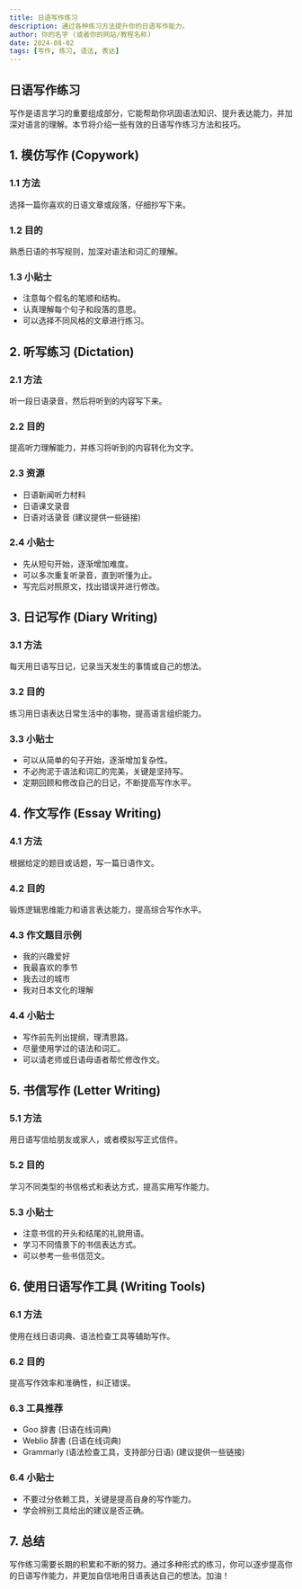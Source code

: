```yaml
---
title: 日语写作练习
description: 通过各种练习方法提升你的日语写作能力。
author: 你的名字 (或者你的网站/教程名称)
date: 2024-08-02
tags: [写作, 练习, 语法, 表达]
---
```


## 日语写作练习

写作是语言学习的重要组成部分，它能帮助你巩固语法知识、提升表达能力，并加深对语言的理解。本节将介绍一些有效的日语写作练习方法和技巧。

## 1. 模仿写作 (Copywork)

### 1.1 方法

选择一篇你喜欢的日语文章或段落，仔细抄写下来。

### 1.2 目的

熟悉日语的书写规则，加深对语法和词汇的理解。

### 1.3 小贴士

- 注意每个假名的笔顺和结构。
- 认真理解每个句子和段落的意思。
- 可以选择不同风格的文章进行练习。

## 2. 听写练习 (Dictation)

### 2.1 方法

听一段日语录音，然后将听到的内容写下来。

### 2.2 目的

提高听力理解能力，并练习将听到的内容转化为文字。

### 2.3 资源

- 日语新闻听力材料
- 日语课文录音
- 日语对话录音 (建议提供一些链接)

### 2.4 小贴士

- 先从短句开始，逐渐增加难度。
- 可以多次重复听录音，直到听懂为止。
- 写完后对照原文，找出错误并进行修改。

## 3. 日记写作 (Diary Writing)

### 3.1 方法

每天用日语写日记，记录当天发生的事情或自己的想法。

### 3.2 目的

练习用日语表达日常生活中的事物，提高语言组织能力。

### 3.3 小贴士

- 可以从简单的句子开始，逐渐增加复杂性。
- 不必拘泥于语法和词汇的完美，关键是坚持写。
- 定期回顾和修改自己的日记，不断提高写作水平。

## 4. 作文写作 (Essay Writing)

### 4.1 方法

根据给定的题目或话题，写一篇日语作文。

### 4.2 目的

锻炼逻辑思维能力和语言表达能力，提高综合写作水平。

### 4.3 作文题目示例

- 我的兴趣爱好
- 我最喜欢的季节
- 我去过的城市
- 我对日本文化的理解

### 4.4 小贴士

- 写作前先列出提纲，理清思路。
- 尽量使用学过的语法和词汇。
- 可以请老师或日语母语者帮忙修改作文。

## 5. 书信写作 (Letter Writing)

### 5.1 方法

用日语写信给朋友或家人，或者模拟写正式信件。

### 5.2 目的

学习不同类型的书信格式和表达方式，提高实用写作能力。

### 5.3 小贴士

- 注意书信的开头和结尾的礼貌用语。
- 学习不同情景下的书信表达方式。
- 可以参考一些书信范文。

## 6. 使用日语写作工具 (Writing Tools)

### 6.1 方法

使用在线日语词典、语法检查工具等辅助写作。

### 6.2 目的

提高写作效率和准确性，纠正错误。

### 6.3 工具推荐

- Goo 辞書 (日语在线词典)
- Weblio 辞書 (日语在线词典)
- Grammarly (语法检查工具，支持部分日语) (建议提供一些链接)

### 6.4 小贴士

- 不要过分依赖工具，关键是提高自身的写作能力。
- 学会辨别工具给出的建议是否正确。

## 7. 总结

写作练习需要长期的积累和不断的努力。通过多种形式的练习，你可以逐步提高你的日语写作能力，并更加自信地用日语表达自己的想法。加油！
